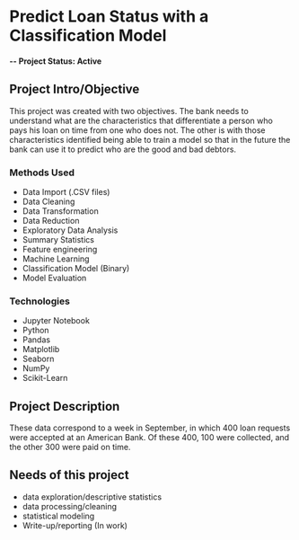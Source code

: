 # Predict Loan Status with a Classification Model

#### -- Project Status: Active

## Project Intro/Objective
  This project was created with two objectives.
  The bank needs to understand what are the characteristics that differentiate a person who pays his loan on time from one who does not.
  The other is with those characteristics identified being able to train a model so that in the future the bank can use it to predict who are the good and bad debtors.

### Methods Used
* Data Import (.CSV files)
* Data Cleaning
* Data Transformation
* Data Reduction
* Exploratory Data Analysis
* Summary Statistics
* Feature engineering
* Machine Learning
* Classification Model (Binary)
* Model Evaluation

### Technologies
* Jupyter Notebook
* Python
* Pandas
* Matplotlib
* Seaborn
* NumPy
* Scikit-Learn

## Project Description
  These data correspond to a week in September, in which 400 loan requests were accepted at an American Bank. Of these 400, 100 were collected, and the other 300 were paid on time.

## Needs of this project

- data exploration/descriptive statistics
- data processing/cleaning
- statistical modeling
- Write-up/reporting (In work)
